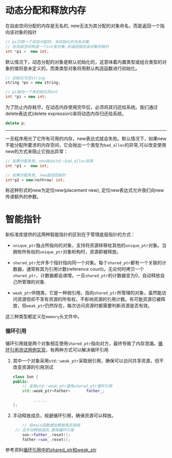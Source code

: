 # 动态分配和释放内存
在自由空间分配的内存是无名的, new无法为其分配的对象命名，而是返回一个指向该对象的指针
```C++
// pi只想一个动态分配的，未初始化的无名对象
// 在自由空间构造一个int型对象,并返回指向该对象的指针
int *pi =  new int;
```
默认情况下，动态分配的对象是默认初始化的，这意味着内置类型或组合类型的对象的值将是未定义的，而类类型对象将用默认构造函数进行初始化。
```C++
// 初始化为空string
string *ps = new string;

// pi指向一个未初始化的int
int *pi = new int;
```

为了防止内存耗尽，在动态内存使用完毕后，必须将其归还给系统。我们通过delete表达式(delete expression)来将动态内存归还给系统。
```C++
delete p;
```

---
一旦程序用光了它所有可用的内存，new表达式就会失败。默认情况下，如果new不能分配所要求的内存空间，它会抛出一个类型为`bad_alloc`的异常,可以改变使用new的方式来阻止它抛出异常：
```C++
// 如果分配失败，new抛出std::bad_alloc异常
int *p1 =  new int;

// 如果分配失败, new返回空指针
int*p2 = new(nothrow) int;
```
称这种形式的new为定位new(placement new), 定位new表达式允许我们向new传递额外的参数。

# 智能指针

新标准库提供的这两种智能指针的区别在于管理底层指针的方式：

- `unique_ptr`独占所指向的对象，支持将资源转移给其他的`unique_ptr`对象。当拥有所有权的`unique_ptr`对象析构时，资源即被释放。

- `shared_ptr`允许多个指针指向同一个对象。每个`shared_ptr`都有一个关联的计数器，通常称其为引用计数(reference count)。无论何时拷贝一个`shared_ptr`，计数器都会递增。一旦`shared_ptr`的计数器变为0，自动释放自己所管理的对象.
- `weak_ptr`伴随类，它是一种弱引用，指向`shared_ptr`所管理的对象，虽然能访问资源但却不享有资源的所有权，不影响资源的引用计数。有可能资源已被释放，但`weak_ptr`仍然存在，每次访问资源时都需要判断资源是否有效。

这三种类型都定义在`memory`头文件中。



### 循环引用

循环引用就是两个对象相互使用`shared_ptr`指向对方，最终导致了内存泄漏。[循环引用测试用例实现](code/03_shared_ptr_loop_reference.cpp)，有两种方式可以解决循环引用

1. 其中一个对象采用`std::weak_ptr`采取弱引用，确保可以访问共享资源，但不改变资源的引用测试

   ```C++
   class Son {
   public:
       // 采用std::weak_ptr避免shared_ptr循环引用
       std::weak_ptr<Father>       father_;
   
       		......
   };
   ```

2. 手动释放成员，规避循环引用，确保资源可以释放。

   ```C++
       // 在main函数增加释放成员调用
   	// 在手动释放成员,避免循环引用
       son->father_.reset();
       father->son_.reset();
   ```

参考资料[循环引用中的shared_ptr和weak_ptr](https://zhuanlan.zhihu.com/p/355812360)
